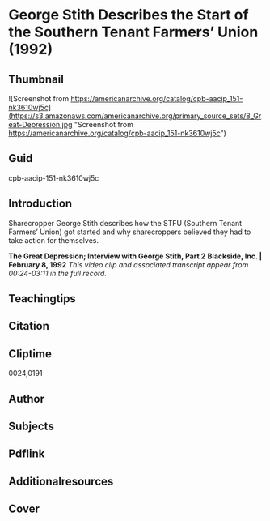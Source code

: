 # George Stith Describes the Start of the Southern Tenant Farmers’ Union (1992)

## Thumbnail

![Screenshot from https://americanarchive.org/catalog/cpb-aacip_151-nk3610wj5c](https://s3.amazonaws.com/americanarchive.org/primary_source_sets/8_Great-Depression.jpg "Screenshot from https://americanarchive.org/catalog/cpb-aacip_151-nk3610wj5c")

## Guid
cpb-aacip-151-nk3610wj5c

## Introduction

Sharecropper George Stith describes how the STFU (Southern Tenant Farmers’ Union) got started and why sharecroppers believed they had to take action for themselves.

<b>The Great Depression; Interview with George Stith, Part 2</b>
<b>Blackside, Inc. | February 8, 1992</b>
<i>This video clip and associated transcript appear from 00:24-03:11 in the full record.</i>

## Teachingtips

## Citation

## Cliptime

0024,0191

## Author
## Subjects
## Pdflink
## Additionalresources
## Cover
